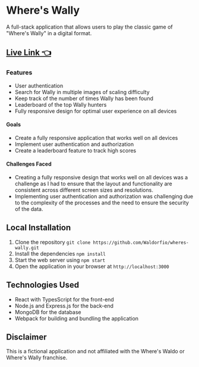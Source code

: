 # Where's Wally
A full-stack application that allows users to play the classic game of "Where's Wally" in a digital format.

## [Live Link 👈]()

### Features
- User authentication
- Search for Wally in multiple images of scaling difficulty
- Keep track of the number of times Wally has been found
- Leaderboard of the top Wally hunters
- Fully responsive design for optimal user experience on all devices

#### Goals
- Create a fully responsive application that works well on all devices
- Implement user authentication and authorization
- Create a leaderboard feature to track high scores

#### Challenges Faced
- Creating a fully responsive design that works well on all devices was a challenge as I had to ensure that the layout and functionality are consistent across different screen sizes and resolutions.
- Implementing user authentication and authorization was challenging due to the complexity of the processes and the need to ensure the security of the data.

## Local Installation
1.	Clone the repository `git clone https://github.com/Waldorfio/wheres-wally.git`
2.	Install the dependencies `npm install`
3.	Start the web server using `npm start`
4.	Open the application in your browser at `http://localhost:3000`

## Technologies Used
- React with TypesScript for the front-end
- Node.js and Express.js for the back-end
- MongoDB for the database
- Webpack for building and bundling the application

## Disclaimer
This is a fictional application and not affiliated with the Where's Waldo or Where's Wally franchise.
